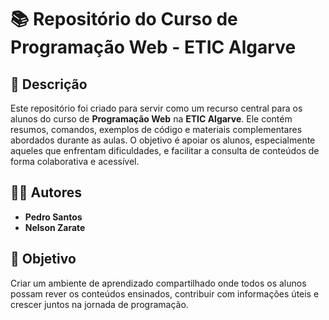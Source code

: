 # 📚 Repositório do Curso de Programação Web - ETIC Algarve

## 📝 Descrição

Este repositório foi criado para servir como um recurso central para os alunos do curso de **Programação Web** na **ETIC Algarve**. Ele contém resumos, comandos, exemplos de código e materiais complementares abordados durante as aulas. O objetivo é apoiar os alunos, especialmente aqueles que enfrentam dificuldades, e facilitar a consulta de conteúdos de forma colaborativa e acessível.

## 👨‍💻 Autores

- **Pedro Santos**  
- **Nelson Zarate**  

## 🎯 Objetivo

Criar um ambiente de aprendizado compartilhado onde todos os alunos possam rever os conteúdos ensinados, contribuir com informações úteis e crescer juntos na jornada de programação.
